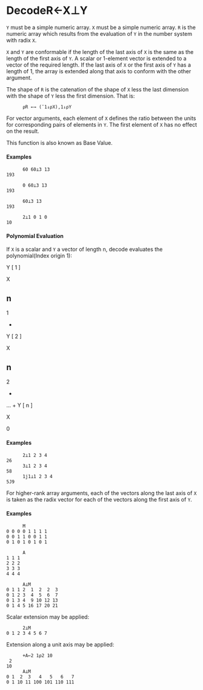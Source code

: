 




<h1 class="heading"><span class="name">Decode</span><span class="command">R←X⊥Y</span></h1>

`Y` must be a simple numeric array.  `X` must be a simple numeric array.  `R` is the numeric array which results from the evaluation of `Y` in the number system with radix `X`.


`X` and `Y` are conformable if the length of the last axis of `X` is the same as the length of the first axis of `Y`.  A scalar or 1-element vector is extended to a vector of the required length.  If the last axis of `X` or the first axis of `Y` has a length of 1, the array is extended along that axis to conform with the other argument.



The shape of `R` is the catenation of the shape of `X` less the last dimension with the shape of `Y` less the first dimension.  That is:
```apl
      ⍴R ←→ (¯1↓⍴X),1↓⍴Y
```


For vector arguments, each element of `X` defines the ratio between the units for corresponding pairs of elements in `Y`.  The first element of `X` has no effect on the result.


This function is also known as Base Value.

#### Examples
```apl
      60 60⊥3 13
193
 
      0 60⊥3 13
193
 
      60⊥3 13
193
 
      2⊥1 0 1 0
10
```

#### Polynomial Evaluation


If `X` is a scalar and `Y` a vector of length n, decode evaluates the polynomial(Index origin 1):


Y
[
1
]


X


n
-
1


+
Y
[
2
]


X


n
-
2


+
...
+
Y
[
n
]


X


0

#### Examples
```apl
      2⊥1 2 3 4
26
      3⊥1 2 3 4
58
      1j1⊥1 2 3 4
5J9
```


For higher-rank array arguments, each of the vectors along the last axis of `X` is taken as the radix vector for each of the vectors along the first axis of `Y`.

#### Examples
```apl
      M
0 0 0 0 1 1 1 1
0 0 1 1 0 0 1 1
0 1 0 1 0 1 0 1
 
      A
1 1 1
2 2 2
3 3 3
4 4 4
 
      A⊥M
0 1 1 2  1  2  2  3
0 1 2 3  4  5  6  7
0 1 3 4  9 10 12 13
0 1 4 5 16 17 20 21
```


Scalar extension may be applied:
```apl
      2⊥M
0 1 2 3 4 5 6 7
```


Extension along a unit axis may be applied:
```apl
      +A←2 1⍴2 10
 2
10
      A⊥M
0 1  2  3   4   5   6   7
0 1 10 11 100 101 110 111
```


